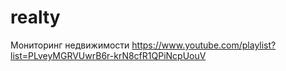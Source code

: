 # realty
Мониторинг недвижимости
https://www.youtube.com/playlist?list=PLveyMGRVUwrB6r-krN8cfR1QPiNcpUouV


